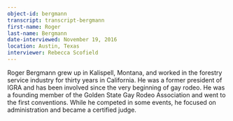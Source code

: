 ```yaml
---
object-id: bergmann  
transcript: transcript-bergmann  
first-name: Roger
last-name: Bergmann
date-interviewed: November 19, 2016
location: Austin, Texas
interviewer: Rebecca Scofield
---
```

 Roger Bergmann grew up in Kalispell, Montana, and worked in the forestry service industry for thirty years in California. He was a former president of IGRA and has been involved since the very beginning of gay rodeo. He was a founding member of the Golden State Gay Rodeo Association and went to the first conventions. While he competed in some events, he focused on administration and became a certified judge.